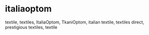 # italiaoptom
textile, textiles, ItaliaOptom, TkaniOptom, italian textile, textiles direct, prestigious textiles, textile

